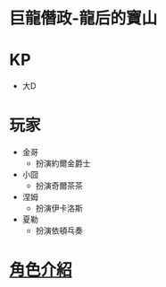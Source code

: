 # 巨龍僭政-龍后的寶山

# KP

* 大D

# 玩家

* 金哥
  * 扮演約爾金爵士
* 小囧
  * 扮演奇爾茶茶
* 涅姆
  * 扮演伊卡洛斯
* 夏勒
  * 扮演依頓乓奏

# [角色介紹](角色介紹.md)

